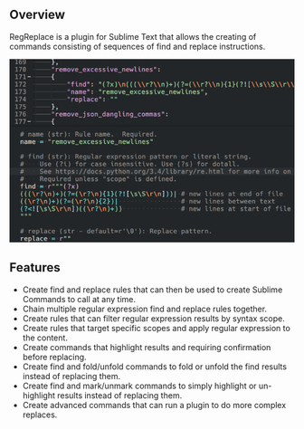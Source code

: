 ## Overview
RegReplace is a plugin for Sublime Text that allows the creating of commands consisting of sequences of find and replace instructions.

![edit panel](imgs/edit_panel.png)

## Features

- Create find and replace rules that can then be used to create Sublime Commands to call at any time.
- Chain multiple regular expression find and replace rules together.
- Create rules that can filter regular expression results by syntax scope.
- Create rules that target specific scopes and apply regular expression to the content.
- Create commands that highlight results and requiring confirmation before replacing.
- Create find and fold/unfold commands to fold or unfold the find results instead of replacing them.
- Create find and mark/unmark commands to simply highlight or un-highlight results instead of replacing them.
- Create advanced commands that can run a plugin to do more complex replaces.
